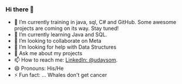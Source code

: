 ### Hi there 👋


- 🔭 I’m currently training in java, sql, C# and GitHub. Some awesome projects are coming on its way. Stay tuned!
- 🌱 I’m currently learning Java and SQL.
- 👯 I’m looking to collaborate on Meta
- 🤔 I’m looking for help with Data Structures
- 💬 Ask me about my projects
- 📫 How to reach me: [LinkedIn: @udaysom](https://www.linkedin.com/in/uday-som-6b6935235).
- 😄 Pronouns: His/He
- ⚡ Fun fact: ... Whales don't get cancer

